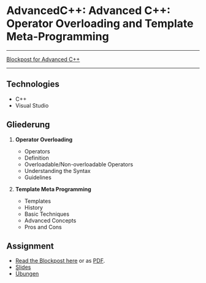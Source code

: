 # AdvancedC++: Advanced C++: Operator Overloading and Template Meta-Programming
--- 

[Blockpost for Advanced C++](https://github.com/AlvaRobert/KP.AdvancedCplusplus/blob/master/index.Rmd)

---

## Technologies

* C++
* Visual Studio

## Gliederung

1. **Operator Overloading**
    + Operators
    + Definition
    + Overloadable/Non-overloadable Operators
    + Understanding the Syntax
    + Guidelines

2. **Template Meta Programming**
    + Templates 
    + History
    + Basic Techniques
    + Advanced Concepts
    + Pros and Cons

## Assignment

+ [Read the Blockpost here](./index.md) or as [PDF](todo!).
+ [Slides](https://inf-git.fh-rosenheim.de/sMECrojask/KP_Cplusplus_Adv/blob/master/Advanced%20C++%20final.pdf)
+ [Übungen](https://inf-git.fh-rosenheim.de/sMECrojask/KP_Cplusplus_Adv)